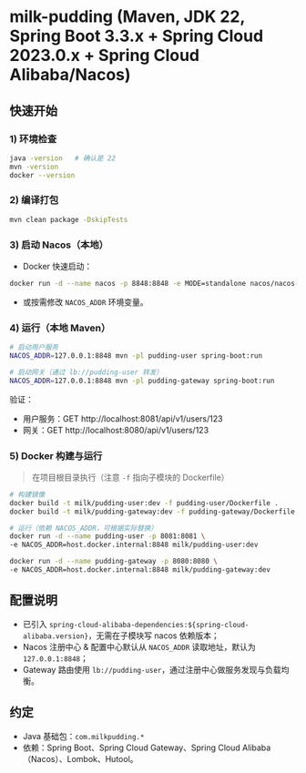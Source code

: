 # milk-pudding (Maven, JDK 22, Spring Boot 3.3.x + Spring Cloud 2023.0.x + Spring Cloud Alibaba/Nacos)

  ## 快速开始

  ### 1) 环境检查
  ```bash
  java -version   # 确认是 22
  mvn -version
  docker --version
  ```

  ### 2) 编译打包
  ```bash
  mvn clean package -DskipTests
  ```

  ### 3) 启动 Nacos（本地）
  - Docker 快速启动：
  ```bash
  docker run -d --name nacos -p 8848:8848 -e MODE=standalone nacos/nacos-server:v2.3.2
  ```
  - 或按需修改 `NACOS_ADDR` 环境变量。

  ### 4) 运行（本地 Maven）
  ```bash
  # 启动用户服务
  NACOS_ADDR=127.0.0.1:8848 mvn -pl pudding-user spring-boot:run

  # 启动网关（通过 lb://pudding-user 转发）
  NACOS_ADDR=127.0.0.1:8848 mvn -pl pudding-gateway spring-boot:run
  ```

  验证：
  - 用户服务：GET http://localhost:8081/api/v1/users/123
  - 网关：GET http://localhost:8080/api/v1/users/123

  ### 5) Docker 构建与运行
  > 在项目根目录执行（注意 `-f` 指向子模块的 Dockerfile）

  ```bash
  # 构建镜像
  docker build -t milk/pudding-user:dev -f pudding-user/Dockerfile .
  docker build -t milk/pudding-gateway:dev -f pudding-gateway/Dockerfile .

  # 运行（依赖 NACOS_ADDR，可根据实际替换）
  docker run -d --name pudding-user -p 8081:8081 \
-e NACOS_ADDR=host.docker.internal:8848 milk/pudding-user:dev

  docker run -d --name pudding-gateway -p 8080:8080 \
-e NACOS_ADDR=host.docker.internal:8848 milk/pudding-gateway:dev
  ```

  ## 配置说明
  - 已引入 `spring-cloud-alibaba-dependencies:${spring-cloud-alibaba.version}`，无需在子模块写 nacos 依赖版本；
  - Nacos 注册中心 & 配置中心默认从 `NACOS_ADDR` 读取地址，默认为 `127.0.0.1:8848`；
  - Gateway 路由使用 `lb://pudding-user`，通过注册中心做服务发现与负载均衡。

  ## 约定
  - Java 基础包：`com.milkpudding.*`
  - 依赖：Spring Boot、Spring Cloud Gateway、Spring Cloud Alibaba（Nacos）、Lombok、Hutool。
